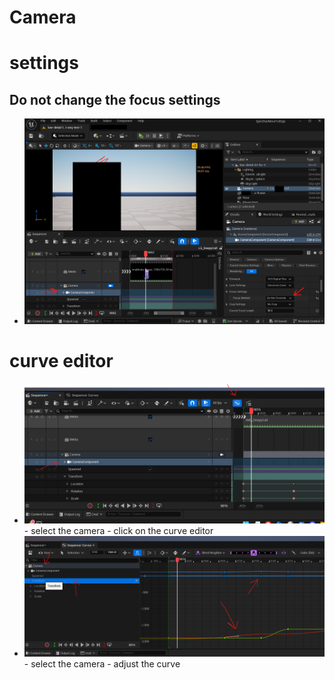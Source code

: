 # **Camera**

# settings

## Do not change the focus settings

- <img src="./images/camera-do-not-change-focus.png">

# curve editor

- <img src="./images/open-curve-editor.png">
    - select the camera
    - click on the curve editor
- <img src="./images/curve-editor-for-camera.png">
    - select the camera
    - adjust the curve
